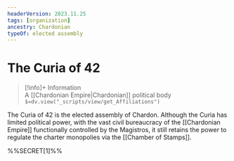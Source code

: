```yaml
---
headerVersion: 2023.11.25
tags: [organization]
ancestry: Chardonian
typeOf: elected assembly
---
```

# The Curia of 42
>[!info]+ Information  
> A [[Chardonian Empire|Chardonian]] political body  
> `$=dv.view("_scripts/view/get_Affiliations")`

The Curia of 42 is the elected assembly of Chardon. Although the Curia has limited political power, with the vast civil bureaucracy of the [[Chardonian Empire]] functionally controlled by the Magistros, it still retains the power to regulate the charter monopolies via the [[Chamber of Stamps]]. 

%%SECRET[1]%%